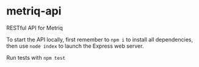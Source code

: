 # metriq-api
RESTful API for Metriq

To start the API locally, first remember to `npm i` to install all dependencies, then use `node index` to launch the Express web server.

Run tests with `npm test`
